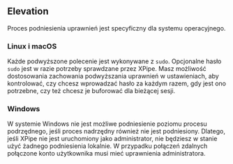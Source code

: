 ## Elevation

Proces podniesienia uprawnień jest specyficzny dla systemu operacyjnego.

### Linux i macOS

Każde podwyższone polecenie jest wykonywane z `sudo`. Opcjonalne hasło `sudo` jest w razie potrzeby sprawdzane przez XPipe.
Masz możliwość dostosowania zachowania podwyższania uprawnień w ustawieniach, aby kontrolować, czy chcesz wprowadzać hasło za każdym razem, gdy jest ono potrzebne, czy też chcesz je buforować dla bieżącej sesji.

### Windows

W systemie Windows nie jest możliwe podniesienie poziomu procesu podrzędnego, jeśli proces nadrzędny również nie jest podniesiony.
Dlatego, jeśli XPipe nie jest uruchomiony jako administrator, nie będziesz w stanie użyć żadnego podniesienia lokalnie.
W przypadku połączeń zdalnych połączone konto użytkownika musi mieć uprawnienia administratora.
